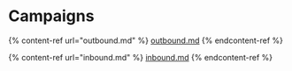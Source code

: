 # Campaigns

{% content-ref url="outbound.md" %}
[outbound.md](outbound.md)
{% endcontent-ref %}

{% content-ref url="inbound.md" %}
[inbound.md](inbound.md)
{% endcontent-ref %}


